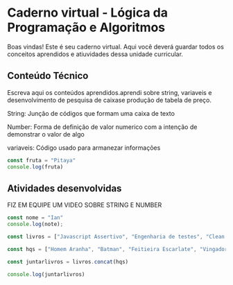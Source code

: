 # Caderno virtual - Lógica da Programação e Algoritmos
Boas vindas! Este é seu caderno virtual. Aqui você deverá guardar todos os conceitos aprendidos e atiuvidades dessa unidade curricular. 


## Conteúdo Técnico
Escreva aqui os conteúdos aprendidos.aprendi sobre string, variaveis e desenvolvimento de pesquisa de caixase produção de tabela de preço.

String: Junção de códigos que formam uma caixa de texto

Number: Forma de definição de valor numerico com a intenção de demonstrar o valor de algo

variaveis: Código usado para armanezar informações

```js
const fruta = "Pitaya"
console.log(fruta)
```

## Atividades desenvolvidas
FIZ EM EQUIPE UM VIDEO SOBRE STRING E NUMBER

```js
const nome = "Ian"
console.log(note);


```


```js
const livros = ["Javascript Assertivo", "Engenharia de testes", "Clean Code", "Scrum", "Guia HTML e CSS", "MongoDB"]

const hqs = ["Homem Aranha", "Batman", "Feitieira Escarlate", "Vingadores", "X-Men"];

const juntarlivros = livros.concat(hqs)

console.log(juntarlivros)
